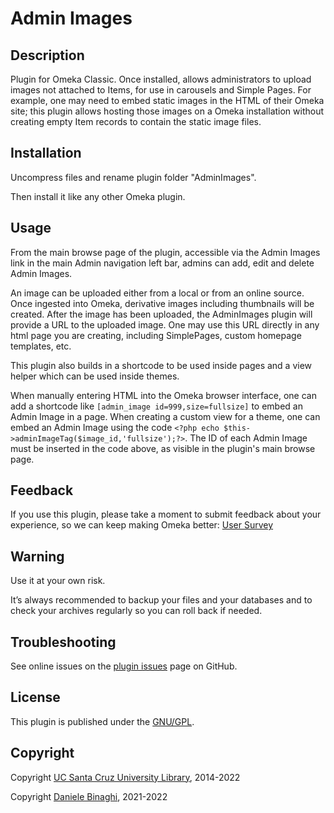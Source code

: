 # Admin Images

## Description

Plugin for Omeka Classic. Once installed, allows administrators to upload images not attached to Items, for use in carousels and Simple Pages. For example, one may need to embed static images in the HTML of their Omeka site; this plugin allows hosting those images on a Omeka installation without creating empty Item records to contain the static image files.

## Installation
Uncompress files and rename plugin folder "AdminImages".

Then install it like any other Omeka plugin.

## Usage
From the main browse page of the plugin, accessible via the Admin Images link in the main Admin navigation left bar, admins can add, edit and delete Admin Images.

An image can be uploaded either from a local or from an online source. Once ingested into Omeka, derivative images including thumbnails will be created. After the image has been uploaded, the AdminImages plugin will provide a URL to the uploaded image. One may use this URL directly in any html page you are creating, including SimplePages, custom homepage templates, etc.

This plugin also builds in a shortcode to be used inside pages and a view helper which can be used inside themes. 

When manually entering HTML into the Omeka browser interface, one can add a shortcode like `[admin_image id=999,size=fullsize]` to embed an Admin Image in a page. 
When creating a custom view for a theme, one can embed an Admin Image using the code `<?php echo $this->adminImageTag($image_id,'fullsize');?>`. 
The ID of each Admin Image must be inserted in the code above, as visible in the plugin's main browse page.

## Feedback
If you use this plugin, please take a moment to submit feedback about your experience, so we can keep making Omeka better: [User Survey](https://docs.google.com/forms/d/1sOFIOM7SqT9PjKiY0m-xbo3Gxm_Fzr6eg_fduGMEfzE/viewform?usp=send_form "User Survey")

## Warning
Use it at your own risk.

It’s always recommended to backup your files and your databases and to check your archives regularly so you can roll back if needed.

## Troubleshooting
See online issues on the <a href="https://github.com/UCSCLibrary/AdminImages/issues" target="_blank">plugin issues</a> page on GitHub.

## License
This plugin is published under the <a href="https://www.gnu.org/licenses/gpl-2.0.html" target="_blank">GNU/GPL</a>.

## Copyright
Copyright <a href="https://github.com/UCSCLibrary" target="_blank">UC Santa Cruz University Library</a>, 2014-2022

Copyright <a href="https://github.com/DBinaghi/" target="_blank">Daniele Binaghi</a>, 2021-2022
